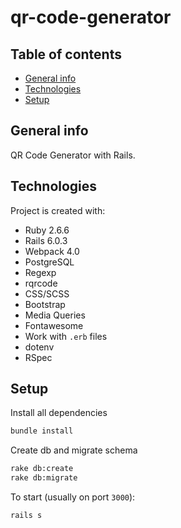 # qr-code-generator

## Table of contents
* [General info](#general-info)
* [Technologies](#technologies)
* [Setup](#setup)

## General info
QR Code Generator with Rails. 
	
## Technologies
Project is created with:
- Ruby 2.6.6
- Rails 6.0.3
- Webpack 4.0
- PostgreSQL
- Regexp
- rqrcode
- CSS/SCSS
- Bootstrap
- Media Queries
- Fontawesome
- Work with `.erb` files
- dotenv
- RSpec
	
## Setup
Install all dependencies
```bash
bundle install
```

Create db and migrate schema

```bash
rake db:create
rake db:migrate
```

To start (usually on port `3000`):

```bash
rails s
```
